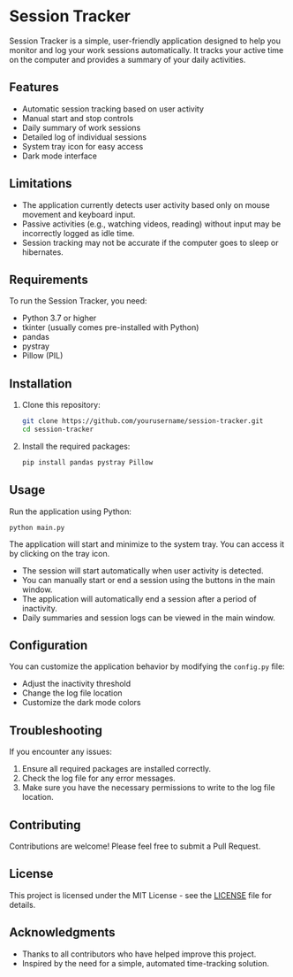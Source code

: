 # Session Tracker

Session Tracker is a simple, user-friendly application designed to help you monitor and log your work sessions automatically. It tracks your active time on the computer and provides a summary of your daily activities.

## Features

- Automatic session tracking based on user activity
- Manual start and stop controls
- Daily summary of work sessions
- Detailed log of individual sessions
- System tray icon for easy access
- Dark mode interface

## Limitations

- The application currently detects user activity based only on mouse movement and keyboard input.
- Passive activities (e.g., watching videos, reading) without input may be incorrectly logged as idle time.
- Session tracking may not be accurate if the computer goes to sleep or hibernates.

## Requirements

To run the Session Tracker, you need:

- Python 3.7 or higher
- tkinter (usually comes pre-installed with Python)
- pandas
- pystray
- Pillow (PIL)

## Installation

1. Clone this repository:
   ```bash
   git clone https://github.com/yourusername/session-tracker.git
   cd session-tracker
   ```

2. Install the required packages:
   ```bash
   pip install pandas pystray Pillow
   ```

## Usage

Run the application using Python:

```
python main.py
```

The application will start and minimize to the system tray. You can access it by clicking on the tray icon.

- The session will start automatically when user activity is detected.
- You can manually start or end a session using the buttons in the main window.
- The application will automatically end a session after a period of inactivity.
- Daily summaries and session logs can be viewed in the main window.

## Configuration

You can customize the application behavior by modifying the `config.py` file:

- Adjust the inactivity threshold
- Change the log file location
- Customize the dark mode colors

## Troubleshooting

If you encounter any issues:

1. Ensure all required packages are installed correctly.
2. Check the log file for any error messages.
3. Make sure you have the necessary permissions to write to the log file location.

## Contributing

Contributions are welcome! Please feel free to submit a Pull Request.

## License

This project is licensed under the MIT License - see the [LICENSE](LICENSE) file for details.

## Acknowledgments

- Thanks to all contributors who have helped improve this project.
- Inspired by the need for a simple, automated time-tracking solution.
